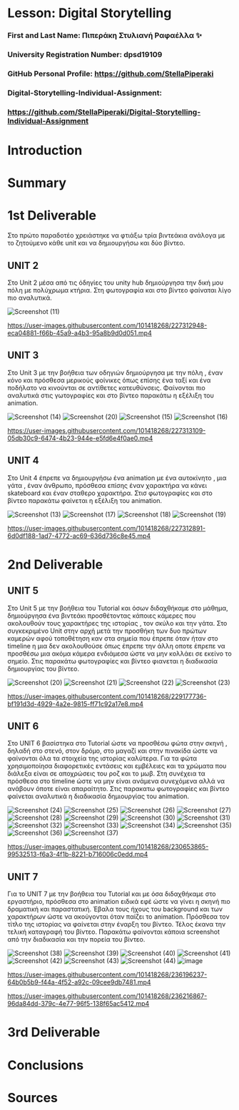 # Lesson: Digital Storytelling

### First and Last Name: Πιπεράκη Στυλιανή Ραφαέλλα ✨
### University Registration Number: dpsd19109
### GitHub Personal Profile: https://github.com/StellaPiperaki
### Digital-Storytelling-Individual-Assignment: 
### https://github.com/StellaPiperaki/Digital-Storytelling-Individual-Assignment

# Introduction



# Summary


# 1st Deliverable
Στο πρώτο παραδοτέο χρειάστηκε να φτιάξω τρία βιντεάκια ανάλογα με το ζητούμενο κάθε unit  και να δημιουργήσω και δύο βίντεο.
## UNIT 2
Στο Unit 2 μέσα από τις όδηγίες του unity hub δημιούργησα την δική μου πόλη με πολύχρωμα κτήρια. Στη φωτογραφία και στο βίντεο φαίναται λίγο πιο αναλυτικά.

![Screenshot (11)](https://user-images.githubusercontent.com/101418268/227314395-ccb07ba2-b1c3-4b43-a974-152b237de0f2.png)

https://user-images.githubusercontent.com/101418268/227312948-eca04881-f66b-45a9-a4b3-95a8b9d0d051.mp4
## UNIT 3
Στο Unit 3 με την βοήθεια των οδηγιών δημιούργησα με την πόλη , έναν κόνο και πρόσθεσα μερικούς φοίνικες όπως επίσης ένα  ταξί και ένα ποδήλατο να κινούνται σε αντίθετες κατευθύνσεις. Φαίνονται πιο αναλυτικά στις γωτογραφίες και στο βίντεο παρακάτω η εξέλιξη του animation.

![Screenshot (14)](https://user-images.githubusercontent.com/101418268/227314320-531b1e23-1aed-4db9-94a4-2ae7ecd57922.png)
![Screenshot (20)](https://user-images.githubusercontent.com/101418268/227595745-c591a883-4c2d-418e-81c8-ab604867a540.png)
![Screenshot (15)](https://user-images.githubusercontent.com/101418268/227314291-e8de6f82-f3ac-453a-a160-82add27ace97.png)
![Screenshot (16)](https://user-images.githubusercontent.com/101418268/227314270-c2000475-3235-4576-b7df-77821c6d0824.png)

https://user-images.githubusercontent.com/101418268/227313109-05db30c9-6474-4b23-944e-e5fd6e4f0ae0.mp4
 
## UNIT 4
Στο Unit 4 έπρεπε να δημιουργήσω ένα animation με ένα αυτοκίνητο , μια γάτα , έναν άνθρωπο, πρόσθεσα επίσης έναν χαρακτήρα να κάνει skateboard και έναν σταθερο χαρακτήρα. Στισ φωτογραφίες και στο βίντεο παρακάτω φαίνεται η εξέλιξη του animation. 

![Screenshot (13)](https://user-images.githubusercontent.com/101418268/227314351-3b6fbf3d-8a7a-40b7-86c7-7c9ae6620b25.png)
![Screenshot (17)](https://user-images.githubusercontent.com/101418268/227314223-d3602620-6a27-47c7-930a-886d1adbc981.png)
![Screenshot (18)](https://user-images.githubusercontent.com/101418268/227314036-8f939cd5-113e-4429-8368-60b42af2ead7.png)
![Screenshot (19)](https://user-images.githubusercontent.com/101418268/227314010-6a04d291-e852-4950-bc2d-f008cca3f0ec.png)

https://user-images.githubusercontent.com/101418268/227312891-6d0df188-1ad7-4772-ac69-636d736c8e45.mp4

# 2nd Deliverable
## UNIT 5 
Στο Unit 5 με την βοήθεια του Tutorial και όσων διδαχθήκαμε στο μάθημα, δημιούργησα ένα βιντεάκι προσθέτοντας κάποιες κάμερες που ακολουθούν τους χαρακτήρες της ιστορίας , τον σκύλο και την γάτα. Στο συγκεκριμένο Unit στην αρχή μετά την προσθήκη των δυο πρώτων καμερών αφού τοποθέτηση καν στα σημεία που έπρεπε όταν ήταν στο timeline η μια δεν ακολουθούσε όπως έπρεπε την άλλη οποτε έπρεπε να προσθέσω μια ακόμα κάμερα ενδιάμεσα ώστε να μην κολλάει σε εκείνο το σημείο. Στις παρακάτω φωτογραφίες και βίντεο φιανεται η διαδικασία δημιουργίας του βίντεο.

![Screenshot (20)](https://user-images.githubusercontent.com/101418268/229177253-01c1be7c-568d-4342-8802-a06e3070015d.png)
![Screenshot (21)](https://user-images.githubusercontent.com/101418268/229177273-fdfae0a8-4800-4e62-93fa-67479df67418.png)
![Screenshot (22)](https://user-images.githubusercontent.com/101418268/229177290-fc0384d8-87ea-4a70-ad40-42b11b3647dc.png)
![Screenshot (23)](https://user-images.githubusercontent.com/101418268/229178121-b363f940-b719-4268-bfef-7c37be66dd9e.png)

https://user-images.githubusercontent.com/101418268/229177736-bf191d3d-4929-4a2e-9815-ff71c92a17e8.mp4

## UNIT 6
Στο UNIT 6 βασίστηκα στο Tutorial ώστε να προσθέσω φώτα στην σκηνή , δηλαδή στο στενό, στον δρόμο, στο μαγαζί και στην πινακίδα ώστε να φαίνονται όλα τα στοιχεία της ιστορίας καλύτερα. Για τα φώτα χρησιμοποίησα διαφορετικές εντάσεις και εμβέλειες και τα χρώματα που διάλεξα είναι σε αποχρώσεις του ροζ και το μωβ. Στη συνέχεια τα πρόσθεσα στο timeline ώστε να μην είναι ανάμενα συνεχόμενα αλλά να ανάβουν όποτε είναι απαραίτητο.
Στις παρακατω φωτογραφίες και βίντεο φαίνεται αναλυτικά η διαδικασία δημιουργίας του animation.

![Screenshot (24)](https://user-images.githubusercontent.com/101418268/230653292-f4211453-207a-4507-aa7a-4885133b0e9f.png)
![Screenshot (25)](https://user-images.githubusercontent.com/101418268/230653304-a09c9c7c-d2b6-4c3f-910e-7c9dfbbd4487.png)
![Screenshot (26)](https://user-images.githubusercontent.com/101418268/230653313-e7f75cd8-9f8c-4e39-beb5-bf8a5188ddf5.png)
![Screenshot (27)](https://user-images.githubusercontent.com/101418268/230653410-4801084d-f3c3-448a-b4dd-8deca5828e1d.png)
![Screenshot (28)](https://user-images.githubusercontent.com/101418268/230653421-dbfe7000-fb27-49af-9976-d1acd20a8dad.png)
![Screenshot (29)](https://user-images.githubusercontent.com/101418268/230653431-b7d05566-d6d2-43ad-9c07-28b813010944.png)
![Screenshot (30)](https://user-images.githubusercontent.com/101418268/230653440-97c5bc15-cad6-4475-ae4b-931a58a5b741.png)
![Screenshot (31)](https://user-images.githubusercontent.com/101418268/230653454-c7a2a4c9-df4f-4ce8-bbab-851a6d1d1a8c.png)
![Screenshot (32)](https://user-images.githubusercontent.com/101418268/230653472-413185de-bf19-4936-9717-69e1b4e3ccb2.png)
![Screenshot (33)](https://user-images.githubusercontent.com/101418268/230653483-641b686b-8514-4d4d-9e52-54432cc6a0c7.png)
![Screenshot (34)](https://user-images.githubusercontent.com/101418268/230653490-44813bb1-8872-46d6-8dae-b68e034c68dd.png)
![Screenshot (35)](https://user-images.githubusercontent.com/101418268/230653493-e678ff37-5270-4b33-88fc-ef1db645544e.png)
![Screenshot (36)](https://user-images.githubusercontent.com/101418268/230653501-54298e1b-703e-4553-be97-b42879ec0aa2.png)
![Screenshot (37)](https://user-images.githubusercontent.com/101418268/230653511-15376f13-375f-452c-88ff-2a5b3295de2e.png)

https://user-images.githubusercontent.com/101418268/230653865-99532513-f6a3-4f1b-8221-b716006c0edd.mp4

## UNIT 7
Για το UNIT 7 με την βοήθεια του Tutorial και με όσα διδαχθήκαμε στο εργαστήριο, πρόσθεσα στο animation ειδικά εφέ ώστε να γίνει η σκηνή πιο δραματική και παραστατική. Έβαλα τους ήχους του background και των χαρακτήρων ώστε να ακούγονται όταν παίζει το animation. Πρόσθεσα τον τίτλο της ιστορίας να φαίνεται στην έναρξη του βίντεο. Τέλος έκανα την τελική καταγραφή του βίντεο.
Παρακάτω φαίνονται κάποια screenshot από την διαδικασία και την πορεία του βίντεο.

![Screenshot (38)](https://user-images.githubusercontent.com/101418268/236196105-a122a85d-1cda-4ee7-b8d1-04e93d6a716b.png)
![Screenshot (39)](https://user-images.githubusercontent.com/101418268/236196126-0355df6e-9969-4e0f-ac0b-2a493bc301d8.png)
![Screenshot (40)](https://user-images.githubusercontent.com/101418268/236196153-be3f5b2a-b4c6-49a7-85d7-37ae3d1040bc.png)
![Screenshot (41)](https://user-images.githubusercontent.com/101418268/236196178-c4937982-e295-4a5e-ba15-87c6e9b592fe.png)
![Screenshot (42)](https://user-images.githubusercontent.com/101418268/236196194-851f8f77-eb67-44dc-8fad-7f906d591938.png)
![Screenshot (43)](https://user-images.githubusercontent.com/101418268/236216563-14d12955-9018-4dc8-8002-b94c14346d4d.png)
![Screenshot (44)](https://user-images.githubusercontent.com/101418268/236216583-a120e3e9-880b-4a49-b1ce-3f1c8904b682.png)
![image](https://user-images.githubusercontent.com/101418268/236216692-d675a321-713e-4644-b3af-89ddb109f488.png)

https://user-images.githubusercontent.com/101418268/236196237-64b0b5b9-f44a-4f52-a92c-09cee9db7481.mp4

https://user-images.githubusercontent.com/101418268/236216867-96da84dd-379c-4e77-96f5-138f65ac5412.mp4


# 3rd Deliverable 


# Conclusions


# Sources

